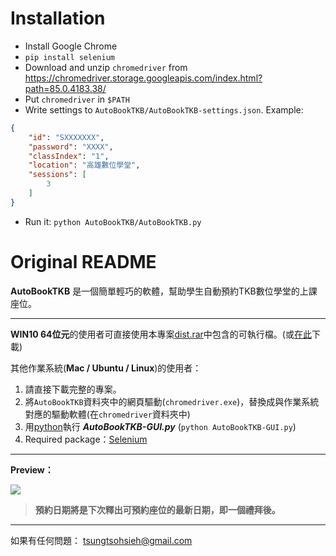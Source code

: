 # Installation

- Install Google Chrome
- `pip install selenium`
- Download and unzip `chromedriver` from https://chromedriver.storage.googleapis.com/index.html?path=85.0.4183.38/
- Put `chromedriver` in `$PATH`
- Write settings to `AutoBookTKB/AutoBookTKB-settings.json`. Example:

```json
{
    "id": "SXXXXXXX",
    "password": "XXXX",
    "classIndex": "1",
    "location": "高雄數位學堂",
    "sessions": [
        3
    ]
}
```

- Run it: `python AutoBookTKB/AutoBookTKB.py`

# Original README

**AutoBookTKB** 是一個簡單輕巧的軟體，幫助學生自動預約TKB數位學堂的上課座位。
  
--------------------------
**WIN10 64位元**的使用者可直接使用本專案[dist.rar](https://github.com/heyfey/AutoBookTKB/blob/master/dist.rar)中包含的可執行檔。(或[在此](https://drive.google.com/open?id=1Z2_myn0V9EGksSFVX_NGtw2HxfhmU593)下載)
  
其他作業系統(**Mac / Ubuntu / Linux**)的使用者：
1. 請直接下載完整的專案。
2. 將`AutoBookTKB`資料夾中的網頁驅動(`chromedriver.exe`)，替換成與作業系統對應的驅動軟體(在`chromedriver`資料夾中)
3. 用[python](https://www.python.org/downloads/)執行 **_AutoBookTKB-GUI.py_**  (`python AutoBookTKB-GUI.py`)
4. Required package：[Selenium ](https://selenium-python.readthedocs.io/installation.html)
  
--------------------------
**Preview：**
  
![](https://i.imgur.com/zt4GWnU.png)
  
>**預約日期將是下次釋出可預約座位的最新日期，即一個禮拜後。**
  
  
--------------------------
如果有任何問題：
tsungtsohsieh@gmail.com
